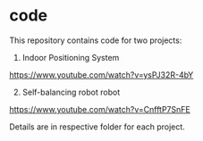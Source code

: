 # code

This repository contains code for two projects:

1. Indoor Positioning System

https://www.youtube.com/watch?v=ysPJ32R-4bY

2. Self-balancing robot robot

https://www.youtube.com/watch?v=CnfftP7SnFE

Details are in respective folder for each project.
